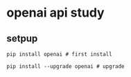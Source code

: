# openai api study

## setpup

```
pip install openai # first install

pip install --upgrade openai # upgrade

```